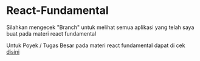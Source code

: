 # React-Fundamental
Silahkan mengecek "Branch" untuk melihat semua aplikasi yang telah saya buat pada materi react fundamental

Untuk Poyek / Tugas Besar pada materi react fundamental dapat di cek [disini](https://github.com/rizalsuryana/Proyek-React-Fundamental)

